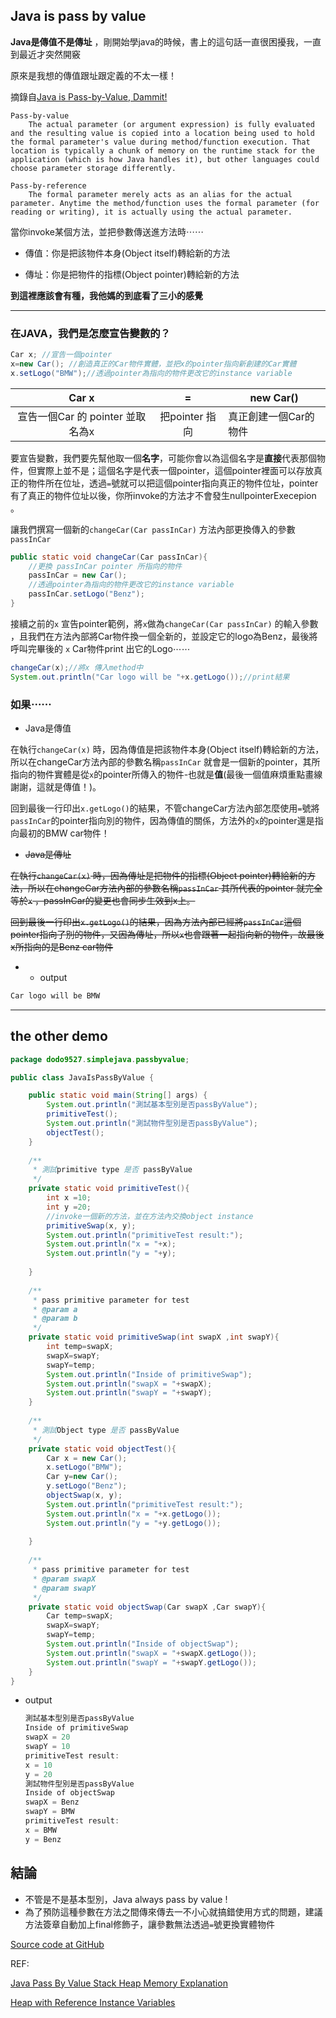 ## Java is pass by value

**Java是傳值不是傳址** ，剛開始學java的時候，書上的這句話一直很困擾我，一直到最近才突然開竅

原來是我想的傳值跟址跟定義的不太一樣！

摘錄自[Java is Pass-by-Value, Dammit!](http://www.javadude.com/articles/passbyvalue.htm)

```wiki 
Pass-by-value
    The actual parameter (or argument expression) is fully evaluated and the resulting value is copied into a location being used to hold the formal parameter's value during method/function execution. That location is typically a chunk of memory on the runtime stack for the application (which is how Java handles it), but other languages could choose parameter storage differently.
    
Pass-by-reference
    The formal parameter merely acts as an alias for the actual parameter. Anytime the method/function uses the formal parameter (for reading or writing), it is actually using the actual parameter. 
```

當你invoke某個方法，並把參數傳送進方法時⋯⋯

- 傳值：你是把該物件本身(Object itself)轉給新的方法

- 傳址：你是把物件的指標(Object pointer)轉給新的方法

  

**到這裡應該會有種，我他媽的到底看了三小的感覺**

---



### 在JAVA，我們是怎麼宣告變數的？

```java
Car x; //宣告一個pointer
x=new Car(); //創造真正的Car物件實體，並把x的pointer指向新創建的Car實體
x.setLogo("BMW");//透過pointer為指向的物件更改它的instance variable 
```

|               Car x               |       =        | new Car()             |
| :-------------------------------: | :------------: | --------------------- |
| 宣告一個Car  的 pointer 並取名為x | 把pointer 指向 | 真正創建一個Car的物件 |

要宣告變數，我們要先幫他取一個**名字**，可能你會以為這個名字是**直接**代表那個物件，但實際上並不是；這個名字是代表一個pointer，這個pointer裡面可以存放真正的物件所在位址，透過`=`號就可以把這個pointer指向真正的物件位址，pointer有了真正的物件位址以後，你所invoke的方法才不會發生nullpointerExecepion 。

讓我們撰寫一個新的`changeCar(Car passInCar)` 方法內部更換傳入的參數`passInCar`

```java
public static void changeCar(Car passInCar){
    //更換 passInCar pointer 所指向的物件
    passInCar = new Car();
    //透過pointer為指向的物件更改它的instance variable 
    passInCar.setLogo("Benz");
}
```

接續之前的`x` 宣告pointer範例，將`x`做為`changeCar(Car passInCar)` 的輸入參數 ，且我們在方法內部將Car物件換一個全新的，並設定它的logo為Benz，最後將呼叫完畢後的 `x` Car物件print 出它的Logo⋯⋯

```java
changeCar(x);//將x 傳入method中
System.out.println("Car logo will be "+x.getLogo());//print結果
```



### 如果⋯⋯

- Java是傳值

  

在執行`changeCar(x)` 時，因為傳值是把該物件本身(Object itself)轉給新的方法，所以在changeCar方法內部的參數名稱`passInCar` 就會是一個新的pointer，其所指向的物件實體是從`x`的pointer所傳入的物件-也就是**值**(最後一個值麻煩重點畫線謝謝，這就是傳值！)。

回到最後一行印出`x.getLogo()`的結果，不管changeCar方法內部怎麼使用`=`號將`passInCar`的pointer指向別的物件，因為傳值的關係，方法外的`x`的pointer還是指向最初的BMW car物件！



- ~~Java是傳址~~

  

~~在執行`changeCar(x)` 時，因為傳址是把物件的指標(Object pointer)轉給新的方法，所以在changeCar方法內部的參數名稱`passInCar` 其所代表的pointer 就完全等於`x` ，passInCar的變更也會同步生效到x上。~~

~~回到最後一行印出`x.getLogo()`的結果，因為方法內部已經將`passInCar`這個pointer指向了別的物件，又因為傳址，所以`x`也會跟著一起指向新的物件，故最後x所指向的是Benz car物件~~



- - output

```bash
Car logo will be BMW
```



---

## the other demo 

```java 
package dodo9527.simplejava.passbyvalue;

public class JavaIsPassByValue {

	public static void main(String[] args) {
		System.out.println("測試基本型別是否passByValue");
		primitiveTest();
		System.out.println("測試物件型別是否passByValue");
		objectTest();
	}
	
	/**
	 * 測試primitive type 是否 passByValue
	 */
	private static void primitiveTest(){
		int x =10;
		int y =20;
		//invoke一個新的方法，並在方法內交換object instance
		primitiveSwap(x, y);
		System.out.println("primitiveTest result:");
		System.out.println("x = "+x);
		System.out.println("y = "+y);
		
	}
	
	/**
	 * pass primitive parameter for test
	 * @param a
	 * @param b
	 */
	private static void primitiveSwap(int swapX ,int swapY){
		int temp=swapX;
		swapX=swapY;
		swapY=temp;
		System.out.println("Inside of primitiveSwap");
		System.out.println("swapX = "+swapX);
		System.out.println("swapY = "+swapY);
	}
	
	/**
	 * 測試Object type 是否 passByValue
	 */
	private static void objectTest(){
		Car x = new Car();
		x.setLogo("BMW");
		Car y=new Car();
		y.setLogo("Benz");
		objectSwap(x, y);
		System.out.println("primitiveTest result:");
		System.out.println("x = "+x.getLogo());
		System.out.println("y = "+y.getLogo());
		
	}
	
	/**
	 * pass primitive parameter for test
	 * @param swapX
	 * @param swapY
	 */
	private static void objectSwap(Car swapX ,Car swapY){
		Car temp=swapX;
		swapX=swapY;
		swapY=temp;
		System.out.println("Inside of objectSwap");
		System.out.println("swapX = "+swapX.getLogo());
		System.out.println("swapY = "+swapY.getLogo());
	}
}

```



- output

  ```java
  測試基本型別是否passByValue
  Inside of primitiveSwap
  swapX = 20
  swapY = 10
  primitiveTest result:
  x = 10
  y = 20
  測試物件型別是否passByValue
  Inside of objectSwap
  swapX = Benz
  swapY = BMW
  primitiveTest result:
  x = BMW
  y = Benz
  ```

  

## 結論

- 不管是不是基本型別，Java always pass by value ! 
- 為了預防這種參數在方法之間傳來傳去一不小心就搞錯使用方式的問題，建議方法簽章自動加上final修飾子，讓參數無法透過`=`號更換實體物件

[Source code at GitHub](https://github.com/derder9527/simpleJava/tree/master/src/main/java/dodo9527/simplejava/passbyvalue)



REF:

[Java Pass By Value Stack Heap Memory Explanation](https://www.youtube.com/watch?v=_y7k_0edvuY)

[Heap with Reference  Instance Variables](https://www.youtube.com/watch?v=UcPuWY0wn3w)







